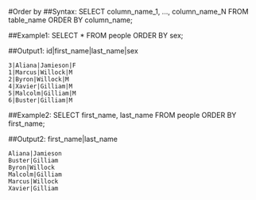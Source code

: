 #Order by
##Syntax:
	SELECT column_name_1, ..., column_name_N FROM
    table_name ORDER BY column_name;

##Example1:
	SELECT * FROM people ORDER BY  sex;

##Output1:
	id|first_name|last_name|sex

	3|Aliana|Jamieson|F
	1|Marcus|Willock|M
	2|Byron|Willock|M
	4|Xavier|Gilliam|M
	5|Malcolm|Gilliam|M
	6|Buster|Gilliam|M

##Example2:
	SELECT first_name, last_name FROM people
    ORDER BY first_name;

##Output2:
	first_name|last_name

	Aliana|Jamieson
	Buster|Gilliam
	Byron|Willock
	Malcolm|Gilliam
	Marcus|Willock
	Xavier|Gilliam
